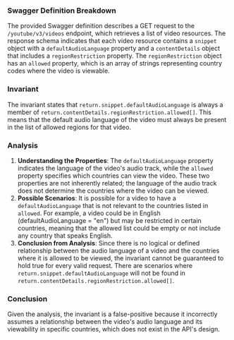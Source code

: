### Swagger Definition Breakdown
The provided Swagger definition describes a GET request to the `/youtube/v3/videos` endpoint, which retrieves a list of video resources. The response schema indicates that each video resource contains a `snippet` object with a `defaultAudioLanguage` property and a `contentDetails` object that includes a `regionRestriction` property. The `regionRestriction` object has an `allowed` property, which is an array of strings representing country codes where the video is viewable.

### Invariant
The invariant states that `return.snippet.defaultAudioLanguage` is always a member of `return.contentDetails.regionRestriction.allowed[]`. This means that the default audio language of the video must always be present in the list of allowed regions for that video.

### Analysis
1. **Understanding the Properties**: The `defaultAudioLanguage` property indicates the language of the video's audio track, while the `allowed` property specifies which countries can view the video. These two properties are not inherently related; the language of the audio track does not determine the countries where the video can be viewed.
2. **Possible Scenarios**: It is possible for a video to have a `defaultAudioLanguage` that is not relevant to the countries listed in `allowed`. For example, a video could be in English (defaultAudioLanguage = "en") but may be restricted in certain countries, meaning that the allowed list could be empty or not include any country that speaks English.
3. **Conclusion from Analysis**: Since there is no logical or defined relationship between the audio language of a video and the countries where it is allowed to be viewed, the invariant cannot be guaranteed to hold true for every valid request. There are scenarios where `return.snippet.defaultAudioLanguage` will not be found in `return.contentDetails.regionRestriction.allowed[]`.

### Conclusion
Given the analysis, the invariant is a false-positive because it incorrectly assumes a relationship between the video's audio language and its viewability in specific countries, which does not exist in the API's design.
